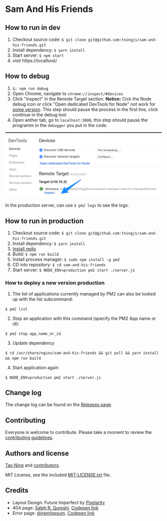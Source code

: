 # Sam And His Friends

## How to run in dev

1. Checkout source code: `$ git clone git@github.com:tningjs/sam-and-his-friends.git`
2. Install dependency: `$ yarn install`
3. Start server: `$ npm start`
4. visit https://localhost/

## How to debug

1. `$: npm run debug`
2. Open Chrome, navigate to `chrome://inspect/#devices`
3. Click "Inspect" in the Remote Target section. **Notice:** Cick the Node debug icon or click "Open dedicated DevTools for Node" not work for [some version](https://github.com/nodejs/node/issues/23693#issuecomment-440623410). This step should pause the process in the first line, click continue in the debug tool
4. Open anther tab, go to `localhost:3000`, this step should pause the programm in the `debugger` you put in the code.

![Chrome Debug](public/images/node-debug.png)

In the production server, can use `$ pm2 logs` to see the logs.

## How to run in production

1. Checkout source code: `$ git clone git@github.com:tningjs/sam-and-his-friends.git`
2. Install dependency: `$ yarn install`
3. [Install redis](https://redis.io/topics/quickstart)
4. Build: `$ npm run build`
5. Install process manager: `$ sudo npm install -g pm2`
6. CD into repository: `$ cd sam-and-his-friends`
7. Start server: `$ NODE_ENV=production pm2 start ./server.js`

### How to deploy a new version production

1. The list of applications currently managed by PM2 can also be looked up with the list subcommand:

`$ pm2 list`

2. Stop an application with this command (specify the PM2 App name or id):

`$ pm2 stop app_name_or_id`

3. Update dependency

`$ cd /usr/share/nginx/sam-and-his-friends && git pull && yarn install && npm run build`

4. Start application again

`$ NODE_ENV=production pm2 start ./server.js`

## Change log

The change log can be found on the [Releases page](https://github.com/tningjs/sam-and-his-friends/releases).

## Contributing

Everyone is welcome to contribute. Please take a moment to review the [contributing guidelines](Contributing.md).

## Authors and license

[Tao Ning](https://github.com/tningjs/sam-and-his-friends) and [contributors](https://github.com/tningjs/sam-and-his-friends/graphs/contributors).

MIT License, see the included [MIT-LICENSE.txt](MIT-LICENSE.txt) file.

## Credits

- Layout Design: Future Imperfect by [Pixelarity](pixelarity.com)
- 404 page: [Saleh R. Qureshi](http://salehriaz.com/). [Codepen link](https://codepen.io/salehriaz/pen/erJrZM)
- Error page: [@iremlopsum](https://codepen.io/iremlopsum/). [Codepen link](https://codepen.io/iremlopsum/pen/wagMZx)
